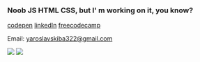 <h3>Noob JS HTML CSS, but I' m working on it, you know?</h3>

[codepen](https://codepen.io/yaroslavskiba-the-animator)
[linkedIn](https://www.linkedin.com/in/%D0%BF%D0%B0%D0%B2%D0%B5%D0%BB-%D0%B2%D0%BE%D1%80%D0%BE%D0%B1%D1%8C%D0%B5%D0%B2-4ba528256/)
[freecodecamp](https://www.freecodecamp.org/Yaroslavskiba)

Email: yaroslavskiba322@gmail.com

<img src="https://www.codewars.com/users/yaroslavskiba322/badges/large">
<img src="https://img.shields.io/badge/dynamic/json?style=for-the-badge&labelColor=black&color=%23ffa116&label=Solved&query=solvedOverTotal&url=https%3A%2F%2Fleetcode-badge.vercel.app%2Fapi%2Fusers%2Fyaroslavskiba&logo=leetcode&logoColor=yellow">

